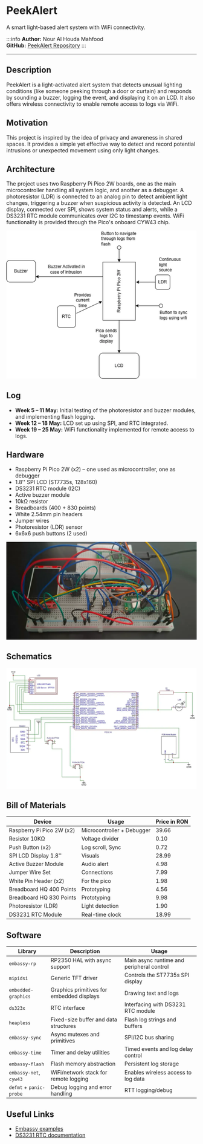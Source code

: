 # PeekAlert
A smart light-based alert system with WiFi connectivity.

:::info
**Author:** Nour Al Houda Mahfood \
**GitHub:** [PeekAlert Repository](https://github.com/UPB-PMRust-Students/project-nouralmahfood)
:::

---

## Description  
PeekAlert is a light-activated alert system that detects unusual lighting conditions (like someone peeking through a door or curtain) and responds by sounding a buzzer, logging the event, and displaying it on an LCD. It also offers wireless connectivity to enable remote access to logs via WiFi.

## Motivation  
This project is inspired by the idea of privacy and awareness in shared spaces. It provides a simple yet effective way to detect and record potential intrusions or unexpected movement using only light changes.

## Architecture  
The project uses two Raspberry Pi Pico 2W boards, one as the main microcontroller handling all system logic, and another as a debugger. A photoresistor (LDR) is connected to an analog pin to detect ambient light changes, triggering a buzzer when suspicious activity is detected. An LCD display, connected over SPI, shows system status and alerts, while a DS3231 RTC module communicates over I2C to timestamp events. WiFi functionality is provided through the Pico's onboard CYW43 chip.

![Architecture Diagram](PeekAlert.webp)

## Log  
- **Week 5 – 11 May:**  Initial testing of the photoresistor and buzzer modules, and implementing flash logging.  
- **Week 12 – 18 May:**  LCD set up using SPI, and RTC integrated.  
- **Week 19 – 25 May:**  WiFi functionality implemented for remote access to logs.

## Hardware  
- Raspberry Pi Pico 2W (x2) – one used as microcontroller, one as debugger  
- 1.8'' SPI LCD (ST7735s, 128x160)  
- DS3231 RTC module (I2C)  
- Active buzzer module  
- 10kΩ resistor  
- Breadboards (400 + 830 points)  
- White 2.54mm pin headers  
- Jumper wires  
- Photoresistor (LDR) sensor  
- 6x6x6 push buttons (2 used)

![Hardware](Hardware.webp)

## Schematics  
![Schematics](Schematic_PeekAlert.webp)

## Bill of Materials

| Device                       | Usage                        | Price in RON |
|-----------------------------|------------------------------|-------------|
| Raspberry Pi Pico 2W (x2)   | Microcontroller + Debugger   | 39.66       |
| Resistor 10KΩ               | Voltage divider              | 0.10        |
| Push Button (x2)         | Log scroll, Sync      | 0.72        |
| SPI LCD Display 1.8''       | Visuals               | 28.99       |
| Active Buzzer Module        | Audio alert                  | 4.98        |
| Jumper Wire Set             | Connections                  | 7.99        |
| White Pin Header (x2)       | For the pico         | 1.98        |
| Breadboard HQ 400 Points    | Prototyping                  | 4.56        |
| Breadboard HQ 830 Points    | Prototyping                  | 9.98        |
| Photoresistor (LDR)         | Light detection              | 1.90        |
| DS3231 RTC Module           | Real-time clock              | 18.99       |

## Software

| Library                | Description                                      | Usage                                         |
|------------------------|--------------------------------------------------|-----------------------------------------------|
| `embassy-rp`           | RP2350 HAL with async support                    | Main async runtime and peripheral control     |
| `mipidsi`              | Generic TFT driver                               | Controls the ST7735s SPI display              |
| `embedded-graphics`    | Graphics primitives for embedded displays        | Drawing text and logs                         |
| `ds323x`               | RTC interface                                    | Interfacing with DS3231 RTC module            |
| `heapless`             | Fixed-size buffer and data structures            | Flash log strings and buffers                 |
| `embassy-sync`         | Async mutexes and primitives                     | SPI/I2C bus sharing                           |
| `embassy-time`         | Timer and delay utilities                        | Timed events and log delay control            |
| `embassy-flash`        | Flash memory abstraction                         | Persistent log storage                        |
| `embassy-net`, `cyw43` | WiFi/network stack for remote logging            | Enables wireless access to log data           |
| `defmt` + `panic-probe`| Debug logging and error handling                 | RTT logging/debug                             |

## Useful Links  
- [Embassy examples](https://github.com/embassy-rs/embassy/tree/main/examples)  
- [DS3231 RTC documentation](https://docs.rs/ds323x/latest/ds323x/)
